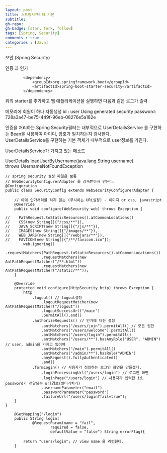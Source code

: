 ```yaml
---
layout: post
title: 스프링시큐리티 기본
subtitle: 
gh-repo: 
gh-badge: [star, fork, follow]
tags: [Spring, Security]
comments : true
categories : [Java]
---
```


보안 (Spring Security)

인증 과 인가
~~~
		<dependency>
			<groupId>org.springframework.boot</groupId>
			<artifactId>spring-boot-starter-security</artifactId>
		</dependency>
~~~
위의 starter를 추가하고 웹 애플리케이션을 실행하면 다음과 같은 로그가 출력

메모리에 회원이 하나 자동생성
id : user
Using generated security password: 728a3a47-be75-449f-96eb-08276e5a182e

인증을 처리하는 Spring Security필터는 내부적으로 UserDetailsService 를 구현하는
Bean을 사용하여 아이디, 암호가 일치하는지 검사한다.  
UserDetailsService를 구현하는 기본 객체가 내부적으로 user정보를 가진다.  

UserDetailsService가 가지고 있는 메소드  
  
UserDetails loadUserByUsername(java.lang.String username)  
                        throws UsernameNotFoundException  
  
~~~
// spring security 설정 파일은 보통
// WebSecurityConfigurerAdapter 를 상속받아서 만든다.
@Configuration
public class SecurityConfig extends WebSecurityConfigurerAdapter {

    // 아예 인가처리를 하지 않는 (무시하는 URL설정) - 이미지 or css, javascript
    @Override
    public void configure(WebSecurity web) throws Exception {

//    PathRequest.toStaticResources().atCommonLocations()
//    CSS(new String[]{"/css/**"}),
//    JAVA_SCRIPT(new String[]{"/js/**"}),
//    IMAGES(new String[]{"/images/**"}),
//    WEB_JARS(new String[]{"/webjars/**"}),
//    FAVICON(new String[]{"/**/favicon.ico"});
        web.ignoring()
                .requestMatchers(PathRequest.toStaticResources().atCommonLocations())
                .requestMatchers(new AntPathRequestMatcher("/**.html"))
                .requestMatchers(new AntPathRequestMatcher("/static/**"));
    }

    @Override
    protected void configure(HttpSecurity http) throws Exception {
        http
            .logout() // logout설정
                .logoutRequestMatcher(new AntPathRequestMatcher("/logout"))
                .logoutSuccessUrl("/main")
                .permitAll().and()
            .authorizeRequests() // 인가에 대한 설정
                .antMatchers("/users/join").permitAll() // 모든 권한
                .antMatchers("/users/welcome").permitAll()
                .antMatchers("/users/login").permitAll()
                .antMatchers("/users/**").hasAnyRole("USER", "ADMIN") // user, admin을 가지고 있어야
                .antMatchers("/main").permitAll()
                .antMatchers("/admin/**").hasRole("ADMIN")
                .anyRequest().fullyAuthenticated()
                .and()
            .formLogin() // 사용자가 정의하는 로그인 화면을 만들겠다.
                .loginProcessingUrl("/users/login") // 로그인 화면
                .loginPage("/users/login") // 사용자가 입력한 id, password가 전달되는 url경로(필터가처리)
                .usernameParameter("email")
                .passwordParameter("password")
                .failureUrl("/users/login?fail=true");
    }
}

~~~


~~~
    @GetMapping("/login")
    public String login(
            @RequestParam(name = "fail",
                    required = false,
                    defaultValue = "false") String errorFlag){

        return "users/login"; // view name 을 리턴한다.
    }
~~~